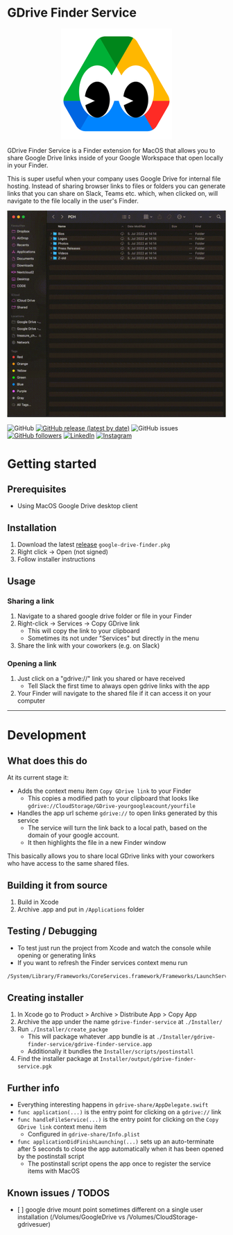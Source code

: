 # GDrive Finder Service

<p align="center"><img src="gdrive-share/Assets.xcassets/AppIcon.appiconset/google-eyes.png" alt="GDrive Finder Service Logo" width="256" height="256"></p>

GDrive Finder Service is a Finder extension for MacOS that allows you to share Google Drive links inside of your Google Workspace that open locally in your Finder.

This is super useful when your company uses Google Drive for internal file hosting. Instead of sharing browser links to files or folders you can generate links that you can share on Slack, Teams etc. which, when clicked on, will navigate to the file locally in the user's Finder.

![Usage demonstration](usage.gif)

![GitHub](https://img.shields.io/github/license/pch-innovations/gdrive-finder-service)
[![GitHub release (latest by date)](https://img.shields.io/github/v/release/pch-innovations/gdrive-finder-service)](https://github.com/pch-innovations/gdrive-finder-service/releases)
![GitHub issues](https://img.shields.io/github/issues/pch-innovations/gdrive-finder-service)
[![GitHub followers](https://img.shields.io/github/followers/pch-innovations?label=Follow%20PCH%20Innovations&style=social)](https://github.com/pch-innovations)
[![LinkedIn](https://img.shields.io/badge/LinkedIn-0077B5?style=for-the-badge&logo=linkedin&logoColor=white)](https://www.linkedin.com/company/pch-innovations-gmbh)
[![Instagram](https://img.shields.io/badge/Instagram-E4405F?style=for-the-badge&logo=instagram&logoColor=white)](https://www.instagram.com/pch.innovations/)

# Getting started
## Prerequisites
- Using MacOS Google Drive desktop client

## Installation

1. Download the latest [release](https://github.com/pch-innovations/gdrive-finder-service/releases) `google-drive-finder.pkg`
2. Right click -> Open (not signed)
3. Follow installer instructions

## Usage

### Sharing a link

1. Navigate to a shared google drive folder or file in your Finder
2. Right-click -> Services -> Copy GDrive link
    - This will copy the link to your clipboard
    - Sometimes its not under "Services" but directly in the menu
3. Share the link with your coworkers (e.g. on Slack)

### Opening a link

1. Just click on a "gdrive://" link you shared or have received
    - Tell Slack the first time to always open gdrive links with the app
2. Your Finder will navigate to the shared file if it can access it on your computer


---
# Development
## What does this do

At its current stage it:

- Adds the context menu item `Copy GDrive link` to your Finder
    - This copies a modified path to your clipboard that looks like `gdrive://CloudStorage/GDrive-yourgoogleacount/yourfile`
- Handles the app url scheme `gdrive://` to open links generated by this service
    - The service will turn the link back to a local path, based on the domain of your google account.
    - It then highlights the file in a new Finder window

This basically allows you to share local GDrive links with your coworkers who have access to the same shared files.

## Building it from source

1. Build in Xcode
2. Archive .app and put in `/Applications` folder

## Testing / Debugging

- To test just run the project from Xcode and watch the console while opening or generating links
- If you want to refresh the Finder services context menu run
 ```sh
 /System/Library/Frameworks/CoreServices.framework/Frameworks/LaunchServices.framework/Support/lsregister -kill -r -domain local -domain system -domain user
 ```

## Creating installer

1. In Xcode go to Product > Archive > Distribute App > Copy App
2. Archive the app under the name `gdrive-finder-service` at `./Installer/`
3. Run `./Installer/create_packge`
    - This will package whatever .app bundle is at `./Installer/gdrive-finder-service/gdrive-finder-service.app`
    - Additionally it bundles the `Installer/scripts/postinstall`
4. Find the installer package at `Installer/output/gdrive-finder-service.pgk`


## Further info

- Everything interesting happens in `gdrive-share/AppDelegate.swift`
- `func application(...)` is the entry point for clicking on a `gdrive://` link
- `func handleFileService(...)` is the entry point for clicking on the `Copy GDrive link` context menu item
    - Configured in `gdrive-share/Info.plist`
- `func applicationDidFinishLaunching(...)` sets up an auto-terminate after 5 seconds to close the app automatically when it has been opened by the postinstall script
    - The postinstall script opens the app once to register the service items with MacOS
    
## Known issues / TODOS

- [ ] google drive mount point sometimes different on a single user installation (/Volumes/GoogleDrive vs /Volumes/CloudStorage-gdrivesuer)
